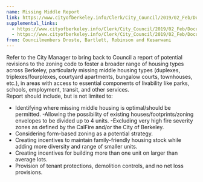 ```yaml
---
name: Missing Middle Report
link: https://www.cityofberkeley.info/Clerk/City_Council/2019/02_Feb/Documents/2019-02-26_Item_21_Missing_Middle_Report.aspx
supplemental_links:
  - https://www.cityofberkeley.info/Clerk/City_Council/2019/02_Feb/Documents/2019-02-26_Supp_1_Reports_Item_22_Rev_Droste_pdf.aspx
  - https://www.cityofberkeley.info/Clerk/City_Council/2019/02_Feb/Documents/2019-02-26_Supp_2_Reports_Item_21_Rev_Droste_pdf.aspx
from: Councilmembers Droste, Bartlett, Robinson and Kesarwani 
---
```


Refer to the City Manager to bring back to Council a report of potential revisions to the zoning code to foster a broader range of housing types across Berkeley, particularly missing middle housing types (duplexes, triplexes/fourplexes, courtyard apartments, bungalow courts, townhouses, etc.), in areas with access to essential components of livability like parks, schools, employment, transit, and other services.  
Report should include, but is not limited to:  
- Identifying where missing middle housing is optimal/should be permitted. -Allowing the possibility of existing houses/footprints/zoning envelopes to be divided up to 4 units. -Excluding very high fire severity zones as defined by the CalFire and/or the City of Berkeley.
- Considering form-based zoning as a potential strategy.
- Creating incentives to maintain family-friendly housing stock while adding more diversity and range of smaller units.
- Creating incentives for building more than one unit on larger than average lots.
- Provision of tenant protections, demolition controls, and no net loss provisions.

